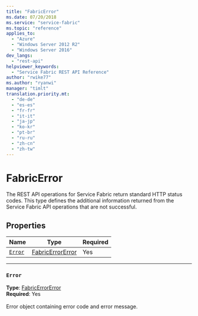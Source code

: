 ```yaml
---
title: "FabricError"
ms.date: 07/20/2018
ms.service: "service-fabric"
ms.topic: "reference"
applies_to: 
  - "Azure"
  - "Windows Server 2012 R2"
  - "Windows Server 2016"
dev_langs: 
  - "rest-api"
helpviewer_keywords: 
  - "Service Fabric REST API Reference"
author: "rwike77"
ms.author: "ryanwi"
manager: "timlt"
translation.priority.mt: 
  - "de-de"
  - "es-es"
  - "fr-fr"
  - "it-it"
  - "ja-jp"
  - "ko-kr"
  - "pt-br"
  - "ru-ru"
  - "zh-cn"
  - "zh-tw"
---
```

# FabricError

The REST API operations for Service Fabric return standard HTTP status codes. This type defines the additional information returned from the Service Fabric API operations that are not successful.


## Properties
| Name | Type | Required |
| --- | --- | --- |
| [`Error`](#error) | [FabricErrorError](sfclient-v63-model-fabricerrorerror.md) | Yes |

____
### `Error`
__Type__: [FabricErrorError](sfclient-v63-model-fabricerrorerror.md) <br/>
__Required__: Yes<br/>
<br/>
Error object containing error code and error message.
